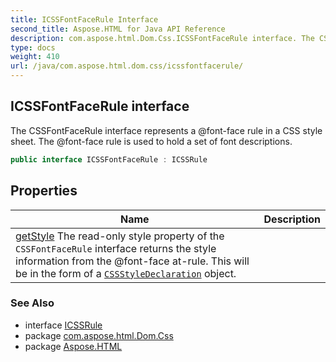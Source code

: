 ```yaml
---
title: ICSSFontFaceRule Interface
second_title: Aspose.HTML for Java API Reference
description: com.aspose.html.Dom.Css.ICSSFontFaceRule interface. The CSSFontFaceRule interface represents a font-face rule in a CSS style sheet. The font-face rule is used to hold a set of font descriptions
type: docs
weight: 410
url: /java/com.aspose.html.dom.css/icssfontfacerule/
---
```

## ICSSFontFaceRule interface

The CSSFontFaceRule interface represents a @font-face rule in a CSS style sheet. The @font-face rule is used to hold a set of font descriptions.

```java
public interface ICSSFontFaceRule : ICSSRule
```

## Properties

| Name | Description |
| --- | --- |
| [getStyle](../../com.aspose.html.dom.css/icssfontfacerule/style/) The read-only style property of the `CSSFontFaceRule` interface returns the style information from the @font-face at-rule. This will be in the form of a [`CSSStyleDeclaration`](../icssstyledeclaration/) object. |

### See Also

* interface [ICSSRule](../icssrule/)
* package [com.aspose.html.Dom.Css](../../com.aspose.html.dom.css/)
* package [Aspose.HTML](../../)
